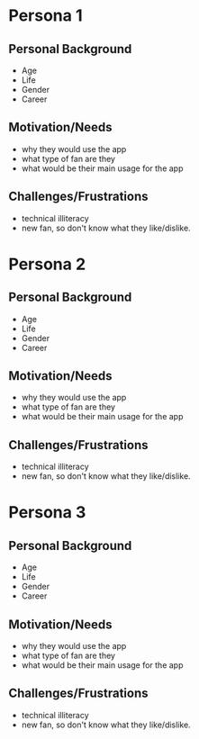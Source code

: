 # Persona 1

## Personal Background

- Age
- Life
- Gender
- Career

## Motivation/Needs
- why they would use the app
- what type of fan are they
- what would be their main usage for the app


## Challenges/Frustrations
- technical illiteracy
- new fan, so don't know what they like/dislike.





# Persona 2

## Personal Background

- Age
- Life
- Gender
- Career

## Motivation/Needs
- why they would use the app
- what type of fan are they
- what would be their main usage for the app


## Challenges/Frustrations
- technical illiteracy
- new fan, so don't know what they like/dislike.


# Persona 3

## Personal Background

- Age
- Life
- Gender
- Career

## Motivation/Needs
- why they would use the app
- what type of fan are they
- what would be their main usage for the app


## Challenges/Frustrations
- technical illiteracy
- new fan, so don't know what they like/dislike.




